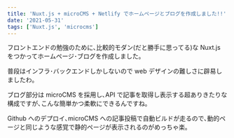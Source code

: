```yaml
---
title: 'Nuxt.js + microCMS + Netlify でホームページとブログを作成しました!!'
date: '2021-05-31'
tags: ['Nuxt.js', 'microcms']
---
```


フロントエンドの勉強のために､比較的モダン(だと勝手に思ってる)な Nuxt.js をつかってホームページ･ブログを作成しました｡

普段はインフラ･バックエンドしかしないので web デザインの難しさに辟易しましたわ｡

ブログ部分は microCMS を採用し､API で記事を取得し表示する超ありきたりな構成ですが､こんな簡単かつ柔軟にできるんですね｡

Github へのデプロイ､microCMS への記事投稿で自動ビルドが走るので､動的ページと同じような感覚で静的ページが表示されるのがめっちゃ楽｡
